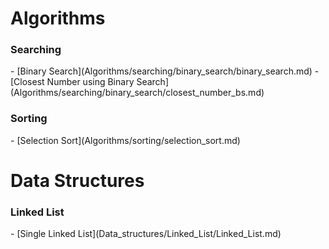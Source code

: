<h1>Algorithms</h1>
<h3>Searching</h3>
- [Binary Search](Algorithms/searching/binary_search/binary_search.md)
- [Closest Number using Binary Search](Algorithms/searching/binary_search/closest_number_bs.md)

<h3>Sorting</h3>
- [Selection Sort](Algorithms/sorting/selection_sort.md)

<h1>Data Structures</h1>
<h3>Linked List</h3>
- [Single Linked List](Data_structures/Linked_List/Linked_List.md)

